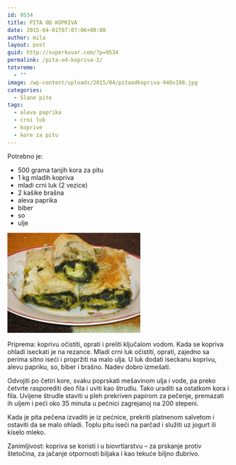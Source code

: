 ```yaml
---
id: 9534
title: PITA OD KOPRIVA
date: 2015-04-01T07:07:06+00:00
author: mila
layout: post
guid: http://superkuvar.com/?p=9534
permalink: /pita-od-kopriva-2/
totvreme:
  - ""
image: /wp-content/uploads/2015/04/pitaodkopriva-940x198.jpg
categories:
  - Slane pite
tags:
  - aleva paprika
  - crni luk
  - koprive
  - kore za pitu
---
```

Potrebno je:  
* 500 grama tanjih kora za pitu  
* 1 kg mladih kopriva  
* mladi crni luk (2 vezice)  
* 2 kašike brašna  
* aleva paprika  
* biber  
* so  
* ulje

[<img class="alignnone size-medium wp-image-9579" src="/wp-content/uploads/2015/04/pitaodkopriva-300x225.jpg" alt="pitaodkopriva" width="300" height="225" />](/wp-content/uploads/2015/04/pitaodkopriva-e1430747125697.jpg)

Priprema: koprivu očistiti, oprati i preliti ključalom vodom. Kada se kopriva ohladi iseckati je na rezance. Mladi crni luk očistiti, oprati, zajedno sa perima sitno iseći i propržiti na malo ulja. U luk dodati iseckanu koprivu, alevu papriku, so, biber i brašno. Nadev dobro izmešati.

Odvojiti po četiri kore, svaku poprskati mešavinom ulja i vode, pa preko četvrte rasporediti deo fila i uviti kao štrudlu. Tako uraditi sa ostatkom kora i fila. Uvijene štrudle staviti u pleh prekriven papirom za pečenje, premazati ih uljem i peći oko 35 minuta u pećnici zagrejanoj na 200 stepeni.

Kada je pita pečena izvaditi je iz pećnice, prekriti platnenom salvetom i ostaviti da se malo ohladi. Toplu pitu iseći na parčad i služiti uz jogurt ili kiselo mleko.

Zanimljivost: kopriva se koristi i u biovrtlarstvu &#8211; za prskanje protiv štetočina, za jačanje otpornosti biljaka i kao tekuće biljno đubrivo.
